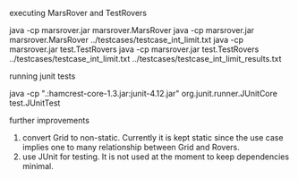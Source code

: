executing MarsRover and TestRovers 

java -cp marsrover.jar marsrover.MarsRover
java -cp marsrover.jar marsrover.MarsRover ../testcases/testcase_int_limit.txt
java -cp marsrover.jar test.TestRovers
java -cp marsrover.jar test.TestRovers ../testcases/testcase_int_limit.txt ../testcases/testcase_int_limit_results.txt 

running junit tests

java -cp ".:hamcrest-core-1.3.jar:junit-4.12.jar" org.junit.runner.JUnitCore test.JUnitTest

further improvements 

1. convert Grid to non-static. Currently it is kept static since the use case 
	implies one to many relationship between Grid and Rovers.
2. use JUnit for testing. It is not used at the moment to keep dependencies minimal.   